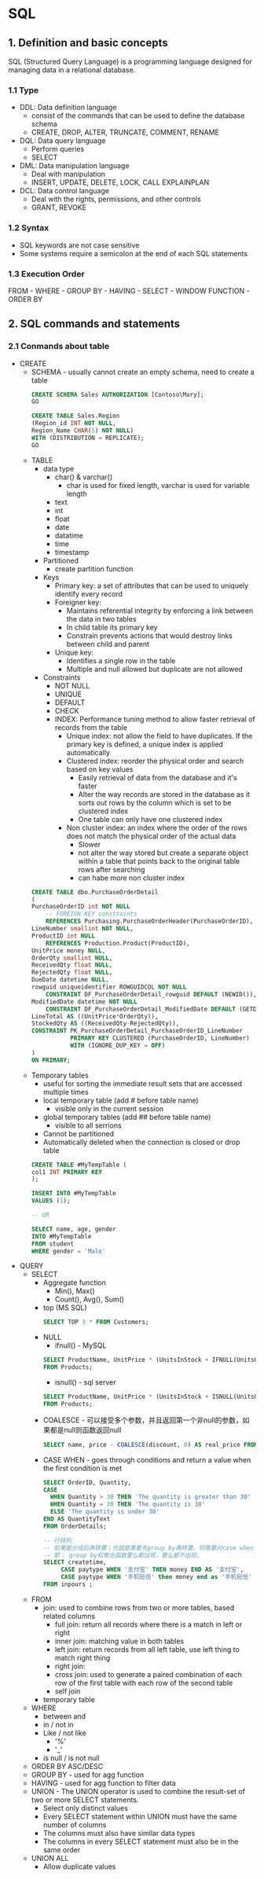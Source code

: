 # SQL
## 1. Definition and basic concepts
SQL (Structured Query Language) is a programming language designed for managing data in a relational database. 
### 1.1 Type
  - DDL: Data definition language
    - consist of the commands that can be used to define the database schema
    - CREATE, DROP, ALTER, TRUNCATE, COMMENT, RENAME
  - DQL: Data query language
    - Perform queries
    - SELECT
  - DML: Data manipulation language
    - Deal with manipulation
    - INSERT, UPDATE, DELETE, LOCK, CALL EXPLAINPLAN
  - DCL: Data control language
    - Deal with the rights, permissions, and other controls
    - GRANT, REVOKE 
### 1.2 Syntax
  - SQL keywords are not case sensitive
  - Some systems require a semicolon at the end of each SQL statements
### 1.3 Execution Order
  FROM - WHERE - GROUP BY - HAVING - SELECT - WINDOW FUNCTION - ORDER BY
## 2. SQL commands and statements
### 2.1 Conmands about table
  - CREATE
    - SCHEMA - usually cannot create an empty schema, need to create a table
      ``` SQL
      CREATE SCHEMA Sales AUTHORIZATION [Contoso\Mary];  
      GO

      CREATE TABLE Sales.Region   
      (Region_id INT NOT NULL,  
      Region_Name CHAR(5) NOT NULL)  
      WITH (DISTRIBUTION = REPLICATE);  
      GO  
      ```  
    - TABLE
      - data type
        - char() & varchar()
          - char is used for fixed length, varchar is used for variable length
        - text
        - int
        - float
        - date
        - datatime
        - time
        - timestamp
      - Partitioned  
        - create partition function
      - Keys
        - Primary key: a set of attributes that can be used to uniquely identify every record
        - Foreigner key:
          - Maintains referential integrity by enforcing a link between the data in two tables
          - In child table its primary key
          - Constrain prevents actions that would destroy links between child and parent
        - Unique key:
          - Identifies a single row in the table
          - Multiple and null allowed but duplicate are not allowed 
      - Constraints
        - NOT NULL
        - UNIQUE
        - DEFAULT
        - CHECK
        - INDEX: Performance tuning method to allow faster retrieval of records from the table
          - Unique index: not allow the field to have duplicates. If the primary key is defined, a unique index is applied automatically   
          - Clustered index: reorder the physical order and search based on key values
            - Easily retrieval of data from the database and it's faster
            - Alter the way records are stored in the database as it sorts out rows by the column which is set to be clustered index
            - One table can only have one clustered index
          - Non cluster index: an index where the order of the rows does not match the physical order of the actual data
            - Slower
            - not alter the way stored but create a separate object within a table that points back to the original table rows after searching
            - can habe more non cluster index
      ``` SQL
      CREATE TABLE dbo.PurchaseOrderDetail
      (
      PurchaseOrderID int NOT NULL
          -- FOREIGN KEY constraints
          REFERENCES Purchasing.PurchaseOrderHeader(PurchaseOrderID),
      LineNumber smallint NOT NULL,
      ProductID int NULL
          REFERENCES Production.Product(ProductID),
      UnitPrice money NULL,
      OrderQty smallint NULL,
      ReceivedQty float NULL,
      RejectedQty float NULL,
      DueDate datetime NULL,
      rowguid uniqueidentifier ROWGUIDCOL NOT NULL
          CONSTRAINT DF_PurchaseOrderDetail_rowguid DEFAULT (NEWID()),
      ModifiedDate datetime NOT NULL
          CONSTRAINT DF_PurchaseOrderDetail_ModifiedDate DEFAULT (GETDATE()),
      LineTotal AS ((UnitPrice*OrderQty)),
      StockedQty AS ((ReceivedQty-RejectedQty)),
      CONSTRAINT PK_PurchaseOrderDetail_PurchaseOrderID_LineNumber
                 PRIMARY KEY CLUSTERED (PurchaseOrderID, LineNumber)
                 WITH (IGNORE_DUP_KEY = OFF)
      )
      ON PRIMARY;
      ``` 
    - Temporary tables
      - useful for sorting the immediate result sets that are accessed multiple times
      - local temporary table (add # before table name)
        - visible only in the current session
      - global temporary tables (add ## before table name)
        - visible to all serrions
      - Cannot be partitioned
      - Automatically deleted when the connection is closed or drop table
      ``` SQL
      CREATE TABLE #MyTempTable (
      col1 INT PRIMARY KEY
      );

      INSERT INTO #MyTempTable
      VALUES (1);
      
      -- OR
      
      SELECT name, age, gender
      INTO #MyTempTable
      FROM student
      WHERE gender = 'Male'
      ``` 
- QUERY
  - SELECT
    - Aggregate function 
      - Min(), Max()
      - Count(), Avg(), Sum()
    - top (MS SQL)
      ``` SQL
      SELECT TOP 3 * FROM Customers;
      ```
    - NULL
      - ifnull() - MySQL
      ``` SQL
      SELECT ProductName, UnitPrice * (UnitsInStock + IFNULL(UnitsOnOrder, 0))
      FROM Products;
      ``` 
      - isnull() - sql server
      ``` SQL
      SELECT ProductName, UnitPrice * (UnitsInStock + ISNULL(UnitsOnOrder, 0))
      FROM Products;
      ``` 
    - COALESCE - 可以接受多个参数，并且返回第一个非null的参数，如果都是null则函数返回null
      ``` SQL
      SELECT name, price - COALESCE(discount, 0) AS real_price FROM for_sale;
      ``` 
    - CASE WHEN - goes through conditions and return a value when the first condition is met
      ``` SQL
      SELECT OrderID, Quantity,
      CASE
        WHEN Quantity > 30 THEN 'The quantity is greater than 30'
        WHEN Quantity = 30 THEN 'The quantity is 30'
        ELSE 'The quantity is under 30'
      END AS QuantityText
      FROM OrderDetails;
      
      -- 行转列 
      -- 如果是分组后再转置；也就是需要先group by再转置，则需要对case when 或 if 使用聚合函数。
      -- 即： group by和聚合函数要么都出现，要么都不出现。
      SELECT createtime,
           CASE paytype WHEN '支付宝' THEN money END AS '支付宝',
           CASE paytype WHEN '手机短信' then money end as '手机短信'
      FROM inpours ;      
      
      ```      
  - FROM 
    - join: used to combine rows from two or more tables, based related columns
      - full join: return all records where there is a match in left or right
      - inner join: matching value in both tables
      - left join: return records from all left table, use left thing to match right thing
      - right join: 
      - cross join: used to generate a paired combination of each row of the first table with each row of the second table
      - self join 
    - temporary table
  - WHERE
    - between and
    - in / not in
    - Like / not like
      - '%'
      - '_'
    - is null / is not null
  - ORDER BY ASC/DESC
  - GROUP BY - used for agg function
  - HAVING - used for agg function to filter data
  - UNION - The UNION operator is used to combine the result-set of two or more SELECT statements.
    - Select only distinct values 
    - Every SELECT statement within UNION must have the same number of columns
    - The columns must also have similar data types
    - The columns in every SELECT statement must also be in the same order
  - UNION ALL
    - Allow duplicate values 
     
